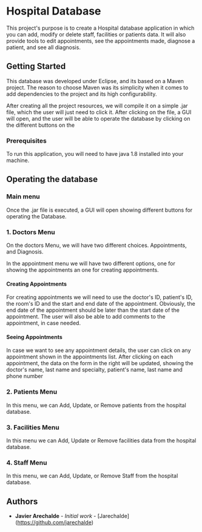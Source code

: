 # Hospital Database

This project's purpose is to create a Hospital database application in which you can add, modify or delete staff, facilities or patients data. It will also provide tools to edit appointments, see the appointments made, diagnose a patient, and see all diagnosis.

## Getting Started

This database was developed under Eclipse, and its based on a Maven project. The reason to choose Maven was its simplicity when it comes to add dependencies to the project and its high configurability.

After creating all the project resources, we will compile it on a simple .jar file, which the user will just need to click it. After clicking on the file, a GUI will open, and the user will be able to operate the database by clicking on the different buttons on the 

### Prerequisites

To run this application, you will need to have java 1.8 installed into your machine.

## Operating the database

### Main menu

Once the .jar file is executed, a GUI will open showing different buttons for operating the Database.

### 1. Doctors Menu

On the doctors Menu, we will have two different choices. Appointments, and Diagnosis. 

In the appointment menu we will have two different options, one for showing the appointments an one for creating appointments.

#### Creating Appointments

For creating appointments we will need to use the doctor's ID, patient's ID, the room's ID and the start and end date of the appointment. Obviously, the end date of the appointment should be later than the start date of the appointment. The user will also be able to add comments to the appointment, in case needed.

#### Seeing Appointments

In case we want to see any appointment details, the user can click on any appointment shown in the appointments list. After clicking on each appointment, the data on the form in the right will be updated, showing the doctor's name, last name and specialty, patient's name, 
last name and phone number
### 2. Patients Menu

In this menu, we can Add, Update, or Remove patients from the hospital database.

### 3. Facilities Menu

In this menu we can Add, Update or Remove facilities data from the hospital database.

### 4. Staff Menu

In this menu, we can Add, Update, or Remove Staff from the hospital database.


## Authors

* **Javier Arechalde** - *Initial work* - [Jarechalde] (https://github.com/jarechalde)

